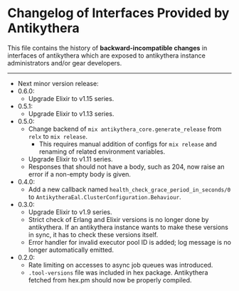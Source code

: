 # Changelog of Interfaces Provided by Antikythera

This file contains the history of **backward-incompatible changes** in interfaces of antikythera
which are exposed to antikythera instance administrators and/or gear developers.

---

- Next minor version release:
- 0.6.0:
    - Upgrade Elixir to v1.15 series.
- 0.5.1:
    - Upgrade Elixir to v1.13 series.
- 0.5.0:
    - Change backend of `mix antikythera_core.generate_release` from `relx` to `mix release`.
        - This requires manual addition of configs for `mix release` and renaming of related environment variables.
    - Upgrade Elixir to v1.11 series.
    - Responses that should not have a body, such as 204, now raise an error if a non-empty body is given.
- 0.4.0:
    - Add a new callback named `health_check_grace_period_in_seconds/0` to `AntikytheraEal.ClusterConfiguration.Behaviour`.
- 0.3.0:
    - Upgrade Elixir to v1.9 series.
    - Strict check of Erlang and Elixir versions is no longer done by antikythera. If an antikythera instance wants to make these versions in sync, it has to check these versions itself.
    - Error handler for invalid executor pool ID is added; log message is no longer automatically emitted.
- 0.2.0:
    - Rate limiting on accesses to async job queues was introduced.
    - `.tool-versions` file was included in hex package. Antikythera fetched from hex.pm should now be properly compiled.
